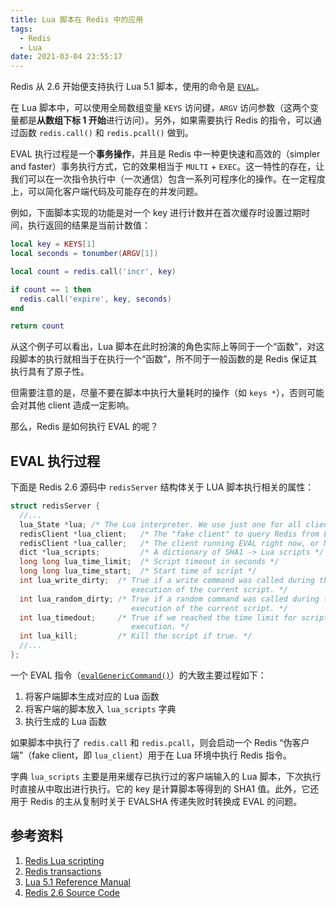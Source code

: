 ```yaml
---
title: Lua 脚本在 Redis 中的应用
tags:
  - Redis
  - Lua
date: 2021-03-04 23:55:17
---
```


Redis 从 2.6 开始便支持执行 Lua 5.1 脚本，使用的命令是 [`EVAL`](https://redis.io/commands/eval)。

在 Lua 脚本中，可以使用全局数组变量 `KEYS` 访问键，`ARGV` 访问参数（这两个变量都是**从数组下标 1 开始**进行访问）。另外，如果需要执行 Redis 的指令，可以通过函数 `redis.call()` 和 `redis.pcall()` 做到。

<!--前者在执行发生错误时会抛给执行者，而后者会捕获错误。-->

EVAL 执行过程是一个**事务操作**，并且是 Redis 中一种更快速和高效的（simpler and faster）事务执行方式，它的效果相当于 `MULTI` + `EXEC`。这一特性的存在，让我们可以在一次指令执行中（一次通信）包含一系列可程序化的操作。在一定程度上，可以简化客户端代码及可能存在的并发问题。

例如，下面脚本实现的功能是对一个 key 进行计数并在首次缓存时设置过期时间，执行返回的结果是当前计数值：

```lua
local key = KEYS[1]
local seconds = tonumber(ARGV[1])

local count = redis.call('incr', key)

if count == 1 then
  redis.call('expire', key, seconds)
end

return count
```

从这个例子可以看出，Lua 脚本在此时扮演的角色实际上等同于一个“函数”，对这段脚本的执行就相当于在执行一个“函数”，所不同于一般函数的是 Redis 保证其执行具有了原子性。

但需要注意的是，尽量不要在脚本中执行大量耗时的操作（如 `keys *`），否则可能会对其他 client 造成一定影响。

那么，Redis 是如何执行 EVAL 的呢？

## EVAL 执行过程

下面是 Redis 2.6 源码中 `redisServer` 结构体关于 LUA 脚本执行相关的属性：

```c reids/2.6/src/redis.h
struct redisServer {
  //...
  lua_State *lua; /* The Lua interpreter. We use just one for all clients */
  redisClient *lua_client;   /* The "fake client" to query Redis from Lua */
  redisClient *lua_caller;   /* The client running EVAL right now, or NULL */
  dict *lua_scripts;         /* A dictionary of SHA1 -> Lua scripts */
  long long lua_time_limit;  /* Script timeout in seconds */
  long long lua_time_start;  /* Start time of script */
  int lua_write_dirty;  /* True if a write command was called during the
                           execution of the current script. */
  int lua_random_dirty; /* True if a random command was called during the
                           execution of the current script. */
  int lua_timedout;     /* True if we reached the time limit for script
                           execution. */
  int lua_kill;         /* Kill the script if true. */
  //...
};
```

一个 EVAL 指令（[`evalGenericCommand()`](https://github.com/redis/redis/blob/51943a78b0d2e6c7c4d0647ba1a60c33d3a1a4d9/src/scripting.c#L787)）的大致主要过程如下：

1. 将客户端脚本生成对应的 Lua 函数
2. 将客户端的脚本放入 `lua_scripts` 字典
3. 执行生成的 Lua 函数

如果脚本中执行了 `redis.call` 和 `redis.pcall`，则会启动一个 Redis “伪客户端”（fake client，即 `lua_client`）用于在 Lua 环境中执行 Redis 指令。

字典 `lua_scripts` 主要是用来缓存已执行过的客户端输入的 Lua 脚本，下次执行时直接从中取出进行执行。它的 key 是计算脚本等得到的 SHA1 值。此外，它还用于 Redis 的主从复制时关于 EVALSHA 传递失败时转换成 EVAL 的问题。

## 参考资料

1. [Redis Lua scripting](https://redis.io/commands/eval)
2. [Redis transactions](https://redis.io/topics/transactions)
3. [Lua 5.1 Reference Manual](http://www.lua.org/manual/5.1/)
4. [Redis 2.6 Source Code](https://github.com/redis/redis/tree/2.6)
